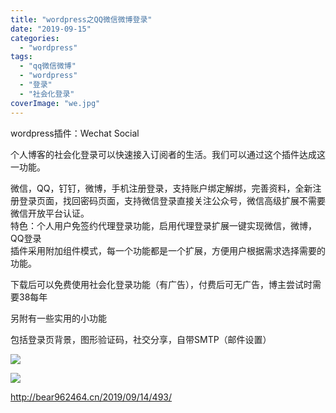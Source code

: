 ```yaml
---
title: "wordpress之QQ微信微博登录"
date: "2019-09-15"
categories: 
  - "wordpress"
tags: 
  - "qq微信微博"
  - "wordpress"
  - "登录"
  - "社会化登录"
coverImage: "we.jpg"
---
```


wordpress插件：Wechat Social

个人博客的社会化登录可以快速接入订阅者的生活。我们可以通过这个插件达成这一功能。

微信，QQ，钉钉，微博，手机注册登录，支持账户绑定解绑，完善资料，全新注册登录页面，找回密码页面，支持微信登录直接关注公众号，微信高级扩展不需要微信开放平台认证。  
特色：个人用户免签约代理登录功能，启用代理登录扩展一键实现微信，微博，QQ登录  
插件采用附加组件模式，每一个功能都是一个扩展，方便用户根据需求选择需要的功能。

下载后可以免费使用社会化登录功能（有广告），付费后可无广告，博主尝试时需要38每年

另附有一些实用的小功能

包括登录页背景，图形验证码，社交分享，自带SMTP（邮件设置）

![](images/image-5.png)

![](images/image-6.png)

http://bear962464.cn/2019/09/14/493/
